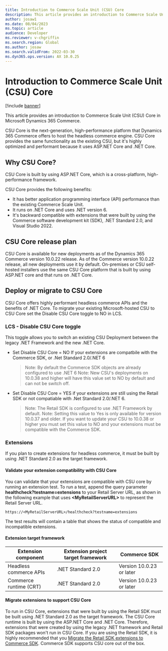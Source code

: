 ```yaml
---
title: Introduction to Commerce Scale Unit (CSU) Core
description: This article provides an introduction to Commerce Scale Unit (CSU) Core in Microsoft Dynamics 365 Commerce.
author: josaw1
ms.date: 08/04/2023
ms.topic: article
audience: Developer
ms.reviewer: v-chgriffin
ms.search.region: Global
ms.author: josaw
ms.search.validFrom: 2022-03-30
ms.dyn365.ops.version: AX 10.0.25
---
```


# Introduction to Commerce Scale Unit (CSU) Core

[!include [banner](../includes/banner.md)]

This article provides an introduction to Commerce Scale Unit (CSU) Core in Microsoft Dynamics 365 Commerce.

CSU Core is the next-generation, high-performance platform that Dynamics 365 Commerce offers to host the headless commerce engine. CSU Core provides the same functionality as the existing CSU, but it's highly optimized and performant because it uses ASP.NET Core and .NET Core.

## Why CSU Core?

CSU Core is built by using ASP.NET Core, which is a cross-platform, high-performance framework.

CSU Core provides the following benefits:

- It has better application programming interface (API) performance than the existing Commerce Scale Unit.
- It runs on .NET Core and uses .NET version 6.
- It's backward compatible with extensions that were built by using the Commerce software development kit (SDK), .NET Standard 2.0, and Visual Studio 2022.

## CSU Core release plan

CSU Core is available for new deployments as of the Dynamics 365 Commerce version 10.0.22 release. As of the Commerce version 10.0.22 release, all new deployments use it by default. On-premises or CSU self-hosted installers use the same CSU Core platform that is built by using ASP.NET core and that runs on .NET Core.

## Deploy or migrate to CSU Core

CSU Core offers highly performant headless commerce APIs and the benefits of .NET Core. To migrate your existing Microsoft-hosted CSU to CSU Core set the Disable CSU Core toggle to NO in LCS.

### LCS - Disable CSU Core toggle
This toggle allows you to switch an existing CSU Deployment between the legacy .NET Framework and the new .NET Core. 

- Set Disable CSU Core = NO  If your extensions are compatbile with the Commerce SDK, or .Net Standard 2.0/.NET 6    
  > Note: By default the Commerce SDK objects are already configured to use .NET 6
  > Note: New CSU's deployments on 10.0.38 and higher will have this value set to NO by default and can not be switch off. 
- Set Disable CSU Core = YES if your extensions are still using the Retail SDK or not compatiable with  .Net Standard 2.0/.NET 6.
  > Note: The Retail SDK is configured to use .NET Framework by default. 
  > Note: Setting this value to Yes is only available for version 10.0.37 and older.   If you want to update your CSU to 10.0.38 or higher you must set this value to NO and your extensions must be compatible with the Commerce SDK. 

### Extensions

If you plan to create extensions for headless commerce, it must be built by using .NET Standard 2.0 as the target framework.

#### Validate your extension compatibility with CSU Core

You can validate that your extensions are compatible with CSU core by running an extension test. To run a test, append the query parameter **healthcheck?testname=extensions** to your Retail Server URL, as shown in the following example that uses **\<MyRetailServerURL\>** to represent the Retail Server URL.

`https://<MyRetailServerURL>/healthcheck?testname=extensions`

The test results will contain a table that shows the status of compatible and incompatible extensions.

#### Extension target framework

| Extension component | Extension project target framework | Commerce SDK |
|--- | --- | --- |
| Headless commerce APIs | .NET Standard 2.0 | Version 10.0.23 or later |
| Commerce runtime (CRT) | .NET Standard 2.0 | Version 10.0.23 or later |

#### Migrate extensions to support CSU Core
To run in CSU Core, extensions that were built by using the Retail SDK must be built using .NET Standard 2.0 as the target framework. The CSU Core runtime is built by using the ASP.NET Core and .NET Core. Therefore, extensions that were created by using the legacy .NET framework and Retail SDK packages won't run in CSU Core.  If you are using the Retail SDK, it is highly recommended that you [Migrate the Retail SDK extensions to Commerce SDK](retail-sdk/migrate-commerce-sdk.md). Commerce SDK supports CSU core out of the box.

